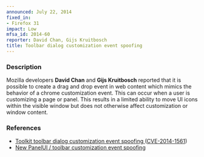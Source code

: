```yaml
---
announced: July 22, 2014
fixed_in:
- Firefox 31
impact: Low
mfsa_id: 2014-60
reporter: David Chan, Gijs Kruitbosch
title: Toolbar dialog customization event spoofing
---
```


<h3>Description</h3>

<p>Mozilla developers <strong>David Chan</strong> and <strong>Gijs
Kruitbosch</strong> reported that it is possible to create a drag and drop event
in web content which mimics the behavior of a chrome customization event. This
can occur when a user is customizing a page or panel. This results in a limited 
ability to move UI icons within the visible window but does not otherwise affect
customization or window content.
</p>

<h3>References</h3>

<ul>
  <li><a href="https://bugzilla.mozilla.org/show_bug.cgi?id=1000514">
       Toolkit toolbar dialog customization event spoofing </a> (<a href="http://cve.mitre.org/cgi-bin/cvename.cgi?name=CVE-2014-1561" class="ex-ref">CVE-2014-1561</a>)</li>
  <li><a href="https://bugzilla.mozilla.org/show_bug.cgi?id=910375">
       New PanelUI / toolbar customization event spoofing</a> </li>
</ul>



